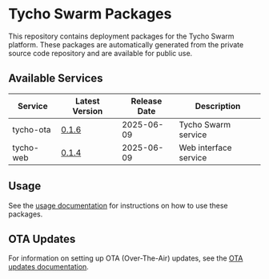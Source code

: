 # Tycho Swarm Packages

This repository contains deployment packages for the Tycho Swarm platform. These packages are automatically generated
from the private source code repository and are available for public use.

## Available Services

| Service | Latest Version | Release Date | Description |
|---------|---------------|--------------|-------------|
| tycho-ota | [0.1.6](services/tycho-ota/packages/tycho-ota-0.1.6.tar.gz) | 2025-06-09 | Tycho Swarm service |
| tycho-web | [0.1.4](services/tycho-web/packages/tycho-web-0.1.4.tar.gz) | 2025-06-09 | Web interface service |

## Usage

See the [usage documentation](docs/usage.md) for instructions on how to use these packages.

## OTA Updates

For information on setting up OTA (Over-The-Air) updates, see the [OTA updates documentation](docs/ota-updates.md).
